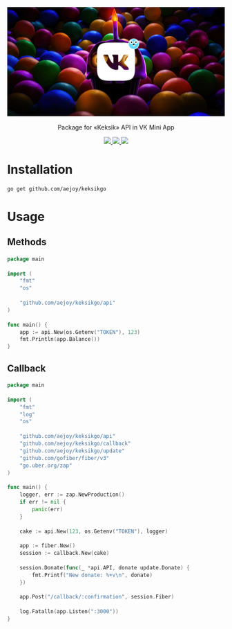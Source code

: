 <img src="preview.png"/>

<p align="center">Package for «Keksik» API in VK Mini App</p>

<div align="center">
    <a href="https://pkg.go.dev/github.com/aejoy/keksikgo">
        <img src="https://img.shields.io/static/v1?label=go&message=reference&color=00add8&logo=go" />
    </a>
    <a href="http://www.opensource.org/licenses/MIT">
        <img src="https://img.shields.io/badge/license-MIT-fuchsia.svg" />
    </a>
    <a href="https://goreportcard.com/report/github.com/aejoy/keksikgo">
        <img src="https://goreportcard.com/badge/github.com/aejoy/keksikgo" />
    </a>
</div>

# Installation

```bash
go get github.com/aejoy/keksikgo
```

# Usage

## Methods

```go
package main

import (
    "fmt"
    "os"

    "github.com/aejoy/keksikgo/api"
)

func main() {
    app := api.New(os.Getenv("TOKEN"), 123)
    fmt.Println(app.Balance())
}
```

## Callback

```go
package main

import (
    "fmt"
    "log"
    "os"

    "github.com/aejoy/keksikgo/api"
    "github.com/aejoy/keksikgo/callback"
    "github.com/aejoy/keksikgo/update"
    "github.com/gofiber/fiber/v3"
    "go.uber.org/zap"
)

func main() {
    logger, err := zap.NewProduction()
    if err != nil {
        panic(err)
    }

    cake := api.New(123, os.Getenv("TOKEN"), logger)

    app := fiber.New()
    session := callback.New(cake)

    session.Donate(func(_ *api.API, donate update.Donate) {
        fmt.Printf("New donate: %+v\n", donate)
    })

    app.Post("/callback/:confirmation", session.Fiber)

    log.Fatalln(app.Listen(":3000"))
}
```
